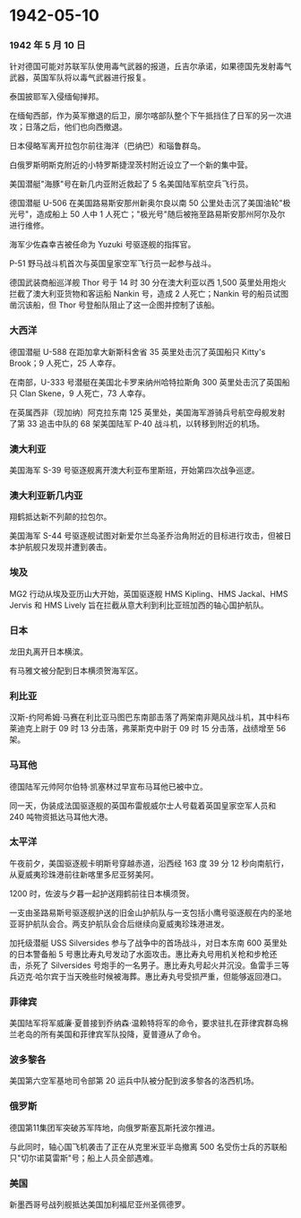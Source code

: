 # 1942-05-10

### 1942 年 5 月 10 日

针对德国可能对苏联军队使用毒气武器的报道，丘吉尔承诺，如果德国先发射毒气武器，英国军队将以毒气武器进行报复。

泰国披耶军入侵缅甸掸邦。

在缅甸西部，作为英军撤退的后卫，廓尔喀部队整个下午抵挡住了日军的另一次进攻；日落之后，他们也向西撤退。

日本侵略军离开拉包尔前往海洋（巴纳巴）和瑙鲁群岛。

白俄罗斯明斯克附近的小特罗斯捷涅茨村附近设立了一个新的集中营。

美国潜艇"海豚"号在新几内亚附近救起了 5 名美国陆军航空兵飞行员。

德国潜艇 U-506 在美国路易斯安那州新奥尔良以南 50
公里处击沉了美国油轮"极光号"，造成船上 50 人中 1
人死亡；"极光号"随后被拖至路易斯安那州阿尔及尔进行维修。

海军少佐森幸吉被任命为 Yuzuki 号驱逐舰的指挥官。

P-51 野马战斗机首次与英国皇家空军飞行员一起参与战斗。

德国武装商船巡洋舰 Thor 号于 14 时 30 分在澳大利亚以西 1,500
英里处用炮火拦截了澳大利亚货物和客运船 Nankin 号，造成 2 人死亡；Nankin
号的船员试图凿沉该船，但 Thor 号登船队阻止了这一企图并控制了该船。

### 大西洋

德国潜艇 U-588 在距加拿大新斯科舍省 35 英里处击沉了英国船只 Kitty\'s
Brook；9 人死亡，25 人幸存。

在南部，U-333 号潜艇在美国北卡罗来纳州哈特拉斯角 300
英里处击沉了英国船只 Clan Skene，9 人死亡，73 人幸存。

在英属西非（现加纳）阿克拉东南 125
英里处，美国海军游骑兵号航空母舰发射了第 33 追击中队的 68 架美国陆军
P-40 战斗机，以转移到附近的机场。

### 澳大利亚

美国海军 S-39 号驱逐舰离开澳大利亚布里斯班，开始第四次战争巡逻。

### 澳大利亚新几内亚

翔鹤抵达新不列颠的拉包尔。

美国海军 S-44
号驱逐舰试图对新爱尔兰岛圣乔治角附近的目标进行攻击，但被日本护航舰只发现并遭到袭击。

### 埃及

MG2 行动从埃及亚历山大开始，英国驱逐舰 HMS Kipling、HMS Jackal、HMS
Jervis 和 HMS Lively 旨在拦截从意大利到利比亚班加西的轴心国护航队。

### 日本

龙田丸离开日本横滨。

有马雅文被分配到日本横须贺海军区。

### 利比亚

汉斯-约阿希姆·马赛在利比亚马图巴东南部击落了两架南非飓风战斗机，其中科布莱迪克上尉于
09 时 13 分击落，弗莱斯克中尉于 09 时 15 分击落，战绩增至 56 架。

### 马耳他

德国陆军元帅阿尔伯特·凯塞林过早宣布马耳他已被中立。

同一天，伪装成法国驱逐舰的英国布雷舰威尔士人号载着英国皇家空军人员和 240
吨物资抵达马耳他大港。

### 太平洋

午夜前夕，美国驱逐舰卡明斯号穿越赤道，沿西经 163 度 39 分 12
秒向南航行，从夏威夷珍珠港前往新喀里多尼亚努美阿。

1200 时，佐波与夕暮一起护送翔鹤前往日本横须贺。

一支由圣路易斯号驱逐舰护送的旧金山护航队与一支包括小鹰号驱逐舰在内的圣地亚哥护航队会合。两支护航队会合后继续向夏威夷珍珠港进发。

加托级潜艇 USS Silversides 参与了战争中的首场战斗，对日本东南 600
英里处的日本警备船 5
号惠比寿丸号发动了水面攻击。惠比寿丸号用机关枪和步枪还击，杀死了
Silversides
号炮手的一名男子。惠比寿丸号起火并沉没。鱼雷手三等兵迈克·哈尔宾于当天晚些时候被海葬。惠比寿丸号受损严重，但能够返回港口。

### 菲律宾

美国陆军将军威廉·夏普接到乔纳森·温赖特将军的命令，要求驻扎在菲律宾群岛棉兰老岛的所有美国和菲律宾军队投降，夏普遵从了命令。

### 波多黎各

美国第六空军基地司令部第 20 运兵中队被分配到波多黎各的洛西机场。

### 俄罗斯

德国第11集团军突破苏军阵地，向俄罗斯塞瓦斯托波尔推进。

与此同时，轴心国飞机袭击了正在从克里米亚半岛撤离 500
名受伤士兵的苏联船只"切尔诺莫雷斯"号；船上人员全部遇难。

### 美国

新墨西哥号战列舰抵达美国加利福尼亚州圣佩德罗。